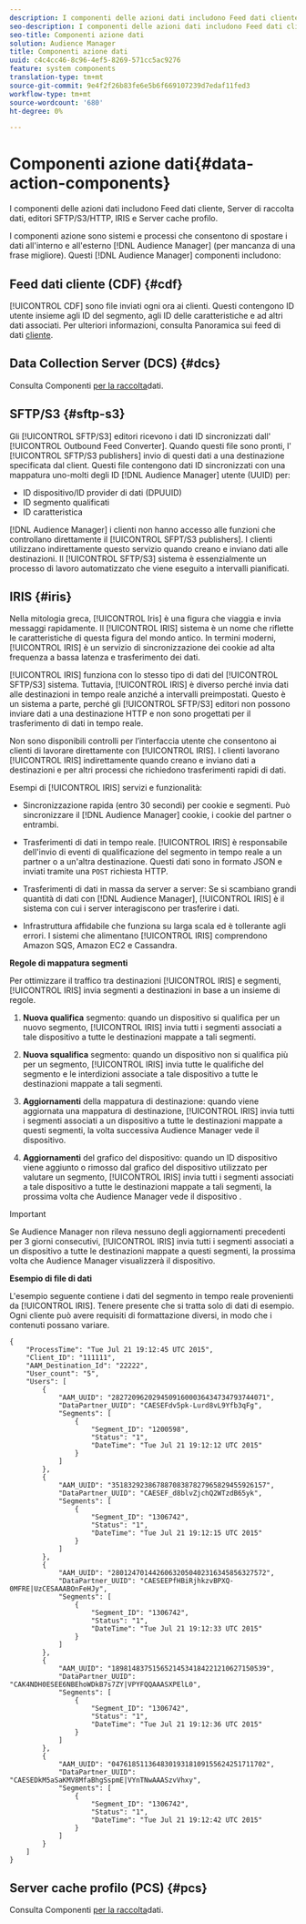 ```yaml
---
description: I componenti delle azioni dati includono Feed dati cliente, Server di raccolta dati, editori SFTP/S3/HTTP, IRIS e Server cache profilo.
seo-description: I componenti delle azioni dati includono Feed dati cliente, Server di raccolta dati, editori SFTP/S3/HTTP, IRIS e Server cache profilo.
seo-title: Componenti azione dati
solution: Audience Manager
title: Componenti azione dati
uuid: c4c4cc46-8c96-4ef5-8269-571cc5ac9276
feature: system components
translation-type: tm+mt
source-git-commit: 9e4f2f26b83fe6e5b6f669107239d7edaf11fed3
workflow-type: tm+mt
source-wordcount: '680'
ht-degree: 0%

---
```



# Componenti azione dati{#data-action-components}

I componenti delle azioni dati includono Feed dati cliente, Server di raccolta dati, editori SFTP/S3/HTTP, IRIS e Server cache profilo.

<!-- 

c_compact.xml

 -->

I componenti azione sono sistemi e processi che consentono di spostare i dati all&#39;interno e all&#39;esterno [!DNL Audience Manager] (per mancanza di una frase migliore). Questi [!DNL Audience Manager] componenti includono:

## Feed dati cliente (CDF) {#cdf}

[!UICONTROL CDF] sono file inviati ogni ora ai clienti. Questi contengono ID utente insieme agli ID del segmento, agli ID delle caratteristiche e ad altri dati associati. Per ulteriori informazioni, consulta Panoramica sui feed di dati [cliente](../../features/cdf-files.md).

## Data Collection Server (DCS) {#dcs}

Consulta Componenti [per la raccolta](../../reference/system-components/components-data-collection.md)dati.

## SFTP/S3 {#sftp-s3}

Gli [!UICONTROL SFTP/S3] editori ricevono i dati ID sincronizzati dall&#39; [!UICONTROL Outbound Feed Converter]. Quando questi file sono pronti, l&#39; [!UICONTROL SFTP/S3 publishers] invio di questi dati a una destinazione specificata dal client. Questi file contengono dati ID sincronizzati con una mappatura uno-molti degli ID [!DNL Audience Manager] utente (UUID) per:

* ID dispositivo/ID provider di dati (DPUUID)
* ID segmento qualificati
* ID caratteristica

[!DNL Audience Manager] i clienti non hanno accesso alle funzioni che controllano direttamente il [!UICONTROL SFPT/S3 publishers]. I clienti utilizzano indirettamente questo servizio quando creano e inviano dati alle destinazioni. Il [!UICONTROL SFTP/S3] sistema è essenzialmente un processo di lavoro automatizzato che viene eseguito a intervalli pianificati.

## IRIS {#iris}

Nella mitologia greca, [!UICONTROL Iris] è una figura che viaggia e invia messaggi rapidamente. Il [!UICONTROL IRIS] sistema è un nome che riflette le caratteristiche di questa figura del mondo antico. In termini moderni, [!UICONTROL IRIS] è un servizio di sincronizzazione dei cookie ad alta frequenza a bassa latenza e trasferimento dei dati.

[!UICONTROL IRIS] funziona con lo stesso tipo di dati del [!UICONTROL SFTP/S3] sistema. Tuttavia, [!UICONTROL IRIS] è diverso perché invia dati alle destinazioni in tempo reale anziché a intervalli preimpostati. Questo è un sistema a parte, perché gli [!UICONTROL SFTP/S3] editori non possono inviare dati a una destinazione HTTP e non sono progettati per il trasferimento di dati in tempo reale.

Non sono disponibili controlli per l’interfaccia utente che consentono ai clienti di lavorare direttamente con [!UICONTROL IRIS]. I clienti lavorano [!UICONTROL IRIS] indirettamente quando creano e inviano dati a destinazioni e per altri processi che richiedono trasferimenti rapidi di dati.

Esempi di [!UICONTROL IRIS] servizi e funzionalità:

* Sincronizzazione rapida (entro 30 secondi) per cookie e segmenti. Può sincronizzare il [!DNL Audience Manager] cookie, i cookie del partner o entrambi.
* Trasferimenti di dati in tempo reale. [!UICONTROL IRIS] è responsabile dell&#39;invio di eventi di qualificazione del segmento in tempo reale a un partner o a un&#39;altra destinazione. Questi dati sono in formato JSON e inviati tramite una `POST` richiesta HTTP.

* Trasferimenti di dati in massa da server a server: Se si scambiano grandi quantità di dati con [!DNL Audience Manager], [!UICONTROL IRIS] è il sistema con cui i server interagiscono per trasferire i dati.

* Infrastruttura affidabile che funziona su larga scala ed è tollerante agli errori. I sistemi che alimentano [!UICONTROL IRIS] comprendono Amazon SQS, Amazon EC2 e Cassandra.

**Regole di mappatura segmenti**

Per ottimizzare il traffico tra destinazioni [!UICONTROL IRIS] e segmenti, [!UICONTROL IRIS] invia segmenti a destinazioni in base a un insieme di regole.

1. **Nuova qualifica** segmento: quando un dispositivo si qualifica per un nuovo segmento, [!UICONTROL IRIS] invia tutti i segmenti associati a tale dispositivo a tutte le destinazioni mappate a tali segmenti.

1. **Nuova squalifica** segmento: quando un dispositivo non si qualifica più per un segmento, [!UICONTROL IRIS] invia tutte le qualifiche del segmento e le interdizioni associate a tale dispositivo a tutte le destinazioni mappate a tali segmenti.

1. **Aggiornamenti** della mappatura di destinazione: quando viene aggiornata una mappatura di destinazione, [!UICONTROL IRIS] invia tutti i segmenti associati a un dispositivo a tutte le destinazioni mappate a questi segmenti, la volta successiva  Audience Manager vede il dispositivo.

1. **Aggiornamenti** del grafico del dispositivo: quando un ID dispositivo viene aggiunto o rimosso dal grafico del dispositivo utilizzato per valutare un segmento, [!UICONTROL IRIS] invia tutti i segmenti associati a tale dispositivo a tutte le destinazioni mappate a tali segmenti, la prossima volta che Audience Manager vede il dispositivo .

>[!IMPORTANT]
>
>Se  Audience Manager non rileva nessuno degli aggiornamenti precedenti per 3 giorni consecutivi, [!UICONTROL IRIS] invia tutti i segmenti associati a un dispositivo a tutte le destinazioni mappate a questi segmenti, la prossima volta che  Audience Manager visualizzerà il dispositivo.

**Esempio di file di dati**

L&#39;esempio seguente contiene i dati del segmento in tempo reale provenienti da [!UICONTROL IRIS]. Tenere presente che si tratta solo di dati di esempio. Ogni cliente può avere requisiti di formattazione diversi, in modo che i contenuti possano variare.

```
{
    "ProcessTime": "Tue Jul 21 19:12:45 UTC 2015",
    "Client_ID": "111111",
    "AAM_Destination_Id": "22222",
    "User_count": "5",
    "Users": [
        {
            "AAM_UUID": "28272096202945091600036434734793744071",
            "DataPartner_UUID": "CAESEFdv5pk-Lurd8vL9Yfb3qFg",
            "Segments": [
                {
                    "Segment_ID": "1200598",
                    "Status": "1",
                    "DateTime": "Tue Jul 21 19:12:12 UTC 2015"
                }
            ]
        },
        {
            "AAM_UUID": "35183292386788708387827965829455926157",
            "DataPartner_UUID": "CAESEF_d8blvZjchQ2WTzdB65yk",
            "Segments": [
                {
                    "Segment_ID": "1306742",
                    "Status": "1",
                    "DateTime": "Tue Jul 21 19:12:15 UTC 2015"
                }
            ]
        },
        {
            "AAM_UUID": "28012470144260632050402316345856327572",
            "DataPartner_UUID": "CAESEEPfHBiRjhkzvBPXQ-0MFRE|UzCESAAABOnFeHJy",
            "Segments": [
                {
                    "Segment_ID": "1306742",
                    "Status": "1",
                    "DateTime": "Tue Jul 21 19:12:33 UTC 2015"
                }
            ]
        },
        {
            "AAM_UUID": "18981483751565214534184221210627150539",
            "DataPartner_UUID": "CAK4NDH0ESEE6NBEhoWDkB7s7ZY|VPYFQQAAASXPElL0",
            "Segments": [
                {
                    "Segment_ID": "1306742",
                    "Status": "1",
                    "DateTime": "Tue Jul 21 19:12:36 UTC 2015"
                }
            ]
        },
        {
            "AAM_UUID": "04761851136483019318109155624251711702",
            "DataPartner_UUID": "CAESEDkM5aSaKMV8MfaBhgSspmE|VYnTNwAAASzvVhxy",
            "Segments": [
                {
                    "Segment_ID": "1306742",
                    "Status": "1",
                    "DateTime": "Tue Jul 21 19:12:42 UTC 2015"
                }
            ]
        }
    ]
}
```

## Server cache profilo (PCS) {#pcs}

Consulta Componenti [per la raccolta](../../reference/system-components/components-data-collection.md)dati.
